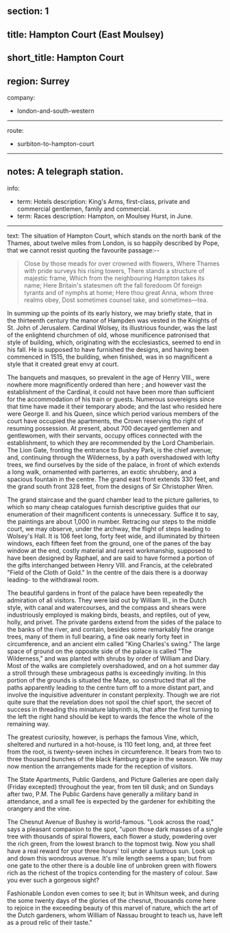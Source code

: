section: 1
----
title: Hampton Court (East Moulsey)
----
short_title: Hampton Court
----
region: Surrey
----
company:
- london-and-south-western
----
route:
- surbiton-to-hampton-court
----
notes: A telegraph station.
----
info:
- term: Hotels
  description: King's Arms, first-class, private and commercial gentlemen, family and commercial.
- term: Races
  description: Hampton, on Moulsey Hurst, in June.
----
text: The situation of Hampton Court, which stands on the north bank of the Thames, about twelve miles from London, is so happily described by Pope, that we cannot resist quoting the favourite passage:--

> Close by those meads for over crowned with flowers,
> Where Thames with pride surveys his rising towers,
> There stands a structure of majestic frame,
> Which from the neighbouring Hampton takes its name;
> Here Britain's statesmen oft the fall foredoom
> Of foreign tyrants and of nymphs at home;
> Here thou great Anna, whom three realms obey,
> Dost sometimes counsel take, and sometimes—tea.

In summing up the points of its early history, we may briefly state, that in the thirteenth century the manor of Hampden was vested in the Knights of St. John of Jerusalem. Cardinal Wolsey, its illustrious founder, was the last of the enlightend churchmen of old, whose munificence patronised that style of building, which, originating with the ecclesiastics, seemed to end in his fall. He is supposed to have furnished the designs, and having been commenced in 1515, the building, when finished, was in so magnificent a style that it created great envy at court.

The banquets and masques, so prevalent in the age of Henry VIII., were nowhere more magnificently ordered than here ; and however vast the establishment of the Cardinal, it could not have been more than sufficient for the accommodation of his train or guests. Numerous sovereigns since that time have made it their temporary abode; and the last who resided here were George II. and his Queen, since which period various members of the court have occupied the apartments, the Crown reserving tho right of resuming possession. At present, about 700 decayed gentlemen and gentlewomen, with their servants, occupy offices connected with the establishment, to which they are recommended by the Lord Chamberlain. The Lion Gate, fronting the entrance to Bushey Park, is the chief avenue; and, continuing through the Wilderness, by a path overshadowed with lofty trees, we find ourselves by the side of the palace, in front of which extends a long walk, ornamented with parterres, an exotic shrubbery, and a spacious fountain in the centre. The grand east front extends 330 feet, and the grand south front 328 feet, from the designs of Sir Christopher Wren.

The grand staircase and the guard chamber lead to the picture galleries, to which so many cheap catalogues furnish descriptive guides that our enumeration of their magnificent contents is unnecessary. Suffice it to say, the paintings are about 1,000 in number. Retracing our steps to the middle court, we may observe, under the archway, the flight of steps leading to Wolsey's Hall. It is 106 feet long, forty feet wide, and illuminated by thirteen windows, each fifteen feet from the ground, one of the panes of the bay window at the end, costly material and rarest workmanship, supposed to have been designed by Raphael, and are said to have formed a portion of the gifts interchanged between Henry VIII. and Francis, at the celebrated "Field of the Cloth of Gold." In the centre of the dais there is a doorway leading- to the withdrawal room.

The beautiful gardens in front of the palace have been repeatedly the admiration of all visitors. They were laid out by William III., in the Dutch style, with canal and watercourses, and the compass and shears were industriously employed is making birds, beasts, and reptiles, out of yew, holly, and privet. The private gardens extend from the sides of the palace to the banks of the river, and contain, besides some remarkably fine orange trees, many of them in full bearing, a fine oak nearly forty feet in circumference, and an ancient elm called "King Charles's swing." The large space of ground on the opposite side of the palace is called "The Wilderness," and was planted with shrubs by order of William and Diary. Most of the walks are completely overshadowed, and on a hot summer day a stroll through these umbrageous paths is exceedingly inviting. In this portion of the grounds is situated the Maze, so constructed that all the paths apparently leading to the centre turn off to a more distant part, and involve the inquisitive adventurer in constant perplexity. Though we are riot quite sure that the revelation does not spoil the chief sport, the secret of success in threading this miniature labyrinth is, that after the first turning to the left the right hand should be kept to wards the fence the whole of the remaining way.

The greatest curiosity, however, is perhaps the famous Vine, which, sheltered and nurtured in a hot-house, is 110 feet long, and, at three feet from the root, is twenty-seven inches in circumference. It bears from two to three thousand bunches of the black Hamburg grape in the season. We may now mention the arrangements made for the reception of visitors.

The State Apartments, Public Gardens, and Picture Galleries are open daily (Friday excepted) throughout the year, from ten till dusk; and on Sundays after two, P.M. The Public Gardens have generally a military band in attendance, and a small fee is expected by the gardener for exhibiting the orangery and the vine.

The Chesnut Avenue of Bushey is world-famous. "Look across the road," says a pleasant companion to the spot, "upon those dark masses of a single tree with thousands of spiral flowers, each flower a study, powdering over the rich green, from the lowest branch to the topmost twig. Now you shall have a real reward for your three hours' toil under a lustrous sun. Look up and down this wondrous avenue. It's mile length seems a span; but from one gate to the other there is a double line of unbroken green with flowers rich as the richest of the tropics contending for the mastery of colour. Saw you ever such a gorgeous sight?

Fashionable London even comes to see it; but in Whitsun week, and during the some twenty days of the glories of the chesnut, thousands come here to rejoice in the exceeding beauty of this marvel of nature, which the art of the Dutch gardeners, whom William of Nassau brought to teach us, have left as a proud relic of their taste."
